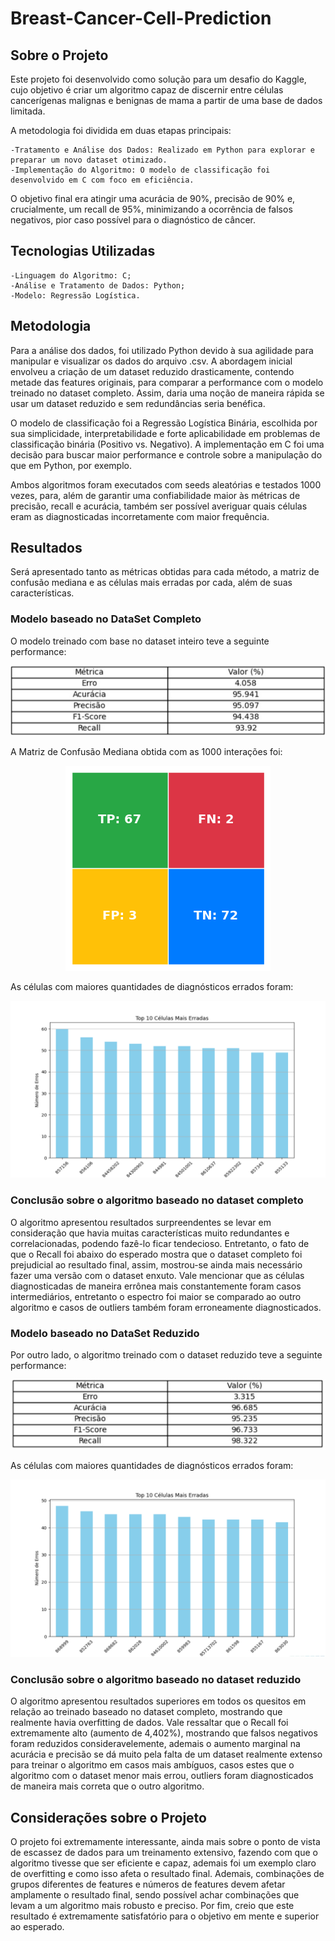 # Breast-Cancer-Cell-Prediction

## Sobre o Projeto

Este projeto foi desenvolvido como solução para um desafio do Kaggle, cujo objetivo é criar um algoritmo capaz de discernir entre células cancerígenas malignas e benignas de mama a partir de uma base de dados limitada.

A metodologia foi dividida em duas etapas principais:

    -Tratamento e Análise dos Dados: Realizado em Python para explorar e preparar um novo dataset otimizado.
    -Implementação do Algoritmo: O modelo de classificação foi desenvolvido em C com foco em eficiência.

O objetivo final era atingir uma acurácia de 90%, precisão de 90% e, crucialmente, um recall de 95%, minimizando a ocorrência de falsos negativos, pior caso possível para o diagnóstico de câncer.

## Tecnologias Utilizadas

    -Linguagem do Algoritmo: C;
    -Análise e Tratamento de Dados: Python;
    -Modelo: Regressão Logística.

## Metodologia

Para a análise dos dados, foi utilizado Python devido à sua agilidade para manipular e visualizar os dados do arquivo .csv. A abordagem inicial envolveu a criação de um dataset reduzido drasticamente, contendo metade das features originais, para comparar a performance com o modelo treinado no dataset completo. Assim, daria uma noção de maneira rápida se usar um dataset reduzido e sem redundâncias seria benéfica.

O modelo de classificação foi a Regressão Logística Binária, escolhida por sua simplicidade, interpretabilidade e forte aplicabilidade em problemas de classificação binária (Positivo vs. Negativo). A implementação em C foi uma decisão para buscar maior performance e controle sobre a manipulação do que em Python, por exemplo.

Ambos algoritmos foram executados com seeds aleatórias e testados 1000 vezes, para, além de garantir uma confiabilidade maior às métricas de precisão, recall e acurácia, também ser possível averiguar quais células eram as diagnosticadas incorretamente com maior frequência.

## Resultados

Será apresentado tanto as métricas obtidas para cada método, a matriz de confusão mediana e as células mais erradas por cada, além de suas características.

### Modelo baseado no DataSet Completo

O modelo treinado com base no dataset inteiro teve a seguinte performance:

<div align="center">
    
![Resultado de 1000 iterações do dataset completo](./images/tabela_de_metricas_completo.jpg)

</div>

A Matriz de Confusão Mediana obtida com as 1000 interações foi:

<div align="center">
    
![Matriz de confusão mediana para o dataset completo](./images/matriz_de_confusao_colorida.png)

</div>

As células com maiores quantidades de diagnósticos errados foram:

<div align="center">
    
![10 células mais erradas com o dataset completo](./images/10CelulasErradasDataSet.png)

</div>

### Conclusão sobre o algoritmo baseado no dataset completo

O algoritmo apresentou resultados surpreendentes se levar em consideração que havia muitas características muito redundantes e correlacionadas, podendo fazê-lo ficar tendecioso. Entretanto, o fato de que o Recall foi abaixo do esperado mostra que o dataset completo foi prejudicial ao resultado final, assim, mostrou-se ainda mais necessário fazer uma versão com o dataset enxuto. Vale mencionar que as células diagnosticadas de maneira errônea mais constantemente foram casos intermediários, entretanto o espectro foi maior se comparado ao outro algoritmo e casos de outliers também foram erroneamente diagnosticados.

### Modelo baseado no DataSet Reduzido

Por outro lado, o algoritmo treinado com o dataset reduzido teve a seguinte performance:

<div align="center">
    
![Resultado de 1000 iterações do dataset completo](./images/tabela_de_metricas_semi.jpg)

</div>



As células com maiores quantidades de diagnósticos errados foram:

<div align="center">
    
![10 células mais erradas com o dataset completo](./images/10CelulasErradasDataMini.png)

</div>

### Conclusão sobre o algoritmo baseado no dataset reduzido

O algoritmo apresentou resultados superiores em todos os quesitos em relação ao treinado baseado no dataset completo, mostrando que realmente havia overfitting de dados. Vale ressaltar que o Recall foi extremamente alto (aumento de 4,402%), mostrando que falsos negativos foram reduzidos consideravelemente, ademais o aumento marginal na acurácia e precisão se dá muito pela falta de um dataset realmente extenso para treinar o algoritmo em casos mais ambíguos, casos estes que o algoritmo com o dataset menor mais errou, outliers foram diagnosticados de maneira mais correta que o outro algoritmo.

## Considerações sobre o Projeto

O projeto foi extremamente interessante, ainda mais sobre o ponto de vista de escassez de dados para um treinamento extensivo, fazendo com que o algoritmo tivesse que ser eficiente e capaz, ademais foi um exemplo claro de overfitting e como isso afeta o resultado final. Ademais, combinações de grupos diferentes de features e números de features devem afetar amplamente o resultado final, sendo possível achar combinações que levam a um algoritmo mais robusto e preciso.
Por fim, creio que este resultado é extremamente satisfatório para o objetivo em mente e superior ao esperado.
